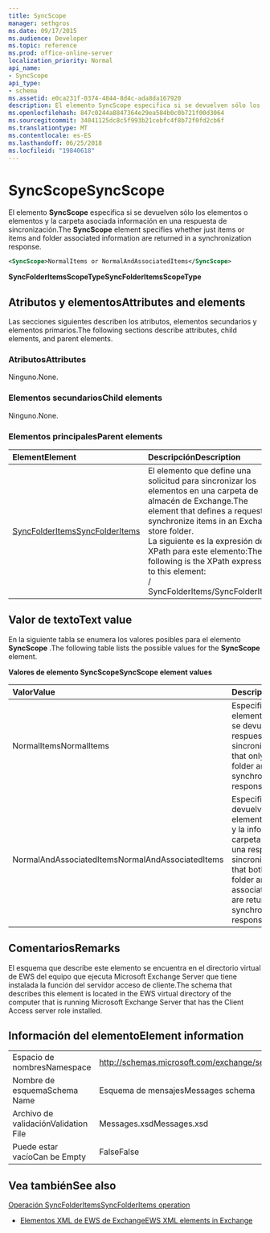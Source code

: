 ```yaml
---
title: SyncScope
manager: sethgros
ms.date: 09/17/2015
ms.audience: Developer
ms.topic: reference
ms.prod: office-online-server
localization_priority: Normal
api_name:
- SyncScope
api_type:
- schema
ms.assetid: e0ca231f-0374-4844-8d4c-ada8da167920
description: El elemento SyncScope especifica si se devuelven sólo los elementos o elementos y la carpeta asociada información en una respuesta de sincronización.
ms.openlocfilehash: 847c0244a8847364e29ea584b0c0b721f00d3064
ms.sourcegitcommit: 34041125dc8c5f993b21cebfc4f8b72f0fd2cb6f
ms.translationtype: MT
ms.contentlocale: es-ES
ms.lasthandoff: 06/25/2018
ms.locfileid: "19840618"
---
```

# <a name="syncscope"></a><span data-ttu-id="dd26b-103">SyncScope</span><span class="sxs-lookup"><span data-stu-id="dd26b-103">SyncScope</span></span>

<span data-ttu-id="dd26b-104">El elemento **SyncScope** especifica si se devuelven sólo los elementos o elementos y la carpeta asociada información en una respuesta de sincronización.</span><span class="sxs-lookup"><span data-stu-id="dd26b-104">The **SyncScope** element specifies whether just items or items and folder associated information are returned in a synchronization response.</span></span> 
  
```xml
<SyncScope>NormalItems or NormalAndAssociatedItems</SyncScope>
```

 <span data-ttu-id="dd26b-105">**SyncFolderItemsScopeType**</span><span class="sxs-lookup"><span data-stu-id="dd26b-105">**SyncFolderItemsScopeType**</span></span>
## <a name="attributes-and-elements"></a><span data-ttu-id="dd26b-106">Atributos y elementos</span><span class="sxs-lookup"><span data-stu-id="dd26b-106">Attributes and elements</span></span>

<span data-ttu-id="dd26b-107">Las secciones siguientes describen los atributos, elementos secundarios y elementos primarios.</span><span class="sxs-lookup"><span data-stu-id="dd26b-107">The following sections describe attributes, child elements, and parent elements.</span></span>
  
### <a name="attributes"></a><span data-ttu-id="dd26b-108">Atributos</span><span class="sxs-lookup"><span data-stu-id="dd26b-108">Attributes</span></span>

<span data-ttu-id="dd26b-109">Ninguno.</span><span class="sxs-lookup"><span data-stu-id="dd26b-109">None.</span></span>
  
### <a name="child-elements"></a><span data-ttu-id="dd26b-110">Elementos secundarios</span><span class="sxs-lookup"><span data-stu-id="dd26b-110">Child elements</span></span>

<span data-ttu-id="dd26b-111">Ninguno.</span><span class="sxs-lookup"><span data-stu-id="dd26b-111">None.</span></span>
  
### <a name="parent-elements"></a><span data-ttu-id="dd26b-112">Elementos principales</span><span class="sxs-lookup"><span data-stu-id="dd26b-112">Parent elements</span></span>

|<span data-ttu-id="dd26b-113">**Element**</span><span class="sxs-lookup"><span data-stu-id="dd26b-113">**Element**</span></span>|<span data-ttu-id="dd26b-114">**Descripción**</span><span class="sxs-lookup"><span data-stu-id="dd26b-114">**Description**</span></span>|
|:-----|:-----|
|[<span data-ttu-id="dd26b-115">SyncFolderItems</span><span class="sxs-lookup"><span data-stu-id="dd26b-115">SyncFolderItems</span></span>](syncfolderitems.md) <br/> |<span data-ttu-id="dd26b-116">El elemento que define una solicitud para sincronizar los elementos en una carpeta de almacén de Exchange.</span><span class="sxs-lookup"><span data-stu-id="dd26b-116">The element that defines a request to synchronize items in an Exchange store folder.</span></span>  <br/> <span data-ttu-id="dd26b-117">La siguiente es la expresión de XPath para este elemento:</span><span class="sxs-lookup"><span data-stu-id="dd26b-117">The following is the XPath expression to this element:</span></span>  <br/> <span data-ttu-id="dd26b-118">/ SyncFolderItems</span><span class="sxs-lookup"><span data-stu-id="dd26b-118">/SyncFolderItems</span></span>  <br/> |
   
## <a name="text-value"></a><span data-ttu-id="dd26b-119">Valor de texto</span><span class="sxs-lookup"><span data-stu-id="dd26b-119">Text value</span></span>

<span data-ttu-id="dd26b-120">En la siguiente tabla se enumera los valores posibles para el elemento **SyncScope** .</span><span class="sxs-lookup"><span data-stu-id="dd26b-120">The following table lists the possible values for the **SyncScope** element.</span></span> 
  
<span data-ttu-id="dd26b-121">**Valores de elemento SyncScope**</span><span class="sxs-lookup"><span data-stu-id="dd26b-121">**SyncScope element values**</span></span>

|<span data-ttu-id="dd26b-122">**Valor**</span><span class="sxs-lookup"><span data-stu-id="dd26b-122">**Value**</span></span>|<span data-ttu-id="dd26b-123">**Descripción**</span><span class="sxs-lookup"><span data-stu-id="dd26b-123">**Description**</span></span>|
|:-----|:-----|
|<span data-ttu-id="dd26b-124">NormalItems</span><span class="sxs-lookup"><span data-stu-id="dd26b-124">NormalItems</span></span>  <br/> |<span data-ttu-id="dd26b-125">Especifica que sólo los elementos de la carpeta se devuelven en una respuesta de sincronización.</span><span class="sxs-lookup"><span data-stu-id="dd26b-125">Specifies that only items in the folder are returned in a synchronization response.</span></span>  <br/> |
|<span data-ttu-id="dd26b-126">NormalAndAssociatedItems</span><span class="sxs-lookup"><span data-stu-id="dd26b-126">NormalAndAssociatedItems</span></span>  <br/> |<span data-ttu-id="dd26b-127">Especifica que se devuelven ambos elementos en la carpeta y la información de la carpeta asociada en una respuesta de sincronización.</span><span class="sxs-lookup"><span data-stu-id="dd26b-127">Specifies that both items in the folder and folder associated information are returned in a synchronization response.</span></span>  <br/> |
   
## <a name="remarks"></a><span data-ttu-id="dd26b-128">Comentarios</span><span class="sxs-lookup"><span data-stu-id="dd26b-128">Remarks</span></span>

<span data-ttu-id="dd26b-129">El esquema que describe este elemento se encuentra en el directorio virtual de EWS del equipo que ejecuta Microsoft Exchange Server que tiene instalada la función del servidor acceso de cliente.</span><span class="sxs-lookup"><span data-stu-id="dd26b-129">The schema that describes this element is located in the EWS virtual directory of the computer that is running Microsoft Exchange Server that has the Client Access server role installed.</span></span>
  
## <a name="element-information"></a><span data-ttu-id="dd26b-130">Información del elemento</span><span class="sxs-lookup"><span data-stu-id="dd26b-130">Element information</span></span>

|||
|:-----|:-----|
|<span data-ttu-id="dd26b-131">Espacio de nombres</span><span class="sxs-lookup"><span data-stu-id="dd26b-131">Namespace</span></span>  <br/> |http://schemas.microsoft.com/exchange/services/2006/messages  <br/> |
|<span data-ttu-id="dd26b-132">Nombre de esquema</span><span class="sxs-lookup"><span data-stu-id="dd26b-132">Schema Name</span></span>  <br/> |<span data-ttu-id="dd26b-133">Esquema de mensajes</span><span class="sxs-lookup"><span data-stu-id="dd26b-133">Messages schema</span></span>  <br/> |
|<span data-ttu-id="dd26b-134">Archivo de validación</span><span class="sxs-lookup"><span data-stu-id="dd26b-134">Validation File</span></span>  <br/> |<span data-ttu-id="dd26b-135">Messages.xsd</span><span class="sxs-lookup"><span data-stu-id="dd26b-135">Messages.xsd</span></span>  <br/> |
|<span data-ttu-id="dd26b-136">Puede estar vacío</span><span class="sxs-lookup"><span data-stu-id="dd26b-136">Can be Empty</span></span>  <br/> |<span data-ttu-id="dd26b-137">False</span><span class="sxs-lookup"><span data-stu-id="dd26b-137">False</span></span>  <br/> |
   
## <a name="see-also"></a><span data-ttu-id="dd26b-138">Vea también</span><span class="sxs-lookup"><span data-stu-id="dd26b-138">See also</span></span>



[<span data-ttu-id="dd26b-139">Operación SyncFolderItems</span><span class="sxs-lookup"><span data-stu-id="dd26b-139">SyncFolderItems operation</span></span>](syncfolderitems-operation.md)


- [<span data-ttu-id="dd26b-140">Elementos XML de EWS de Exchange</span><span class="sxs-lookup"><span data-stu-id="dd26b-140">EWS XML elements in Exchange</span></span>](ews-xml-elements-in-exchange.md)

